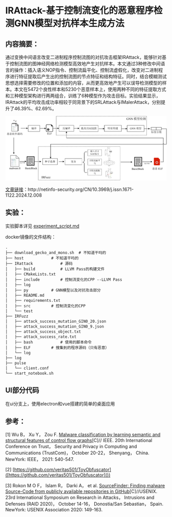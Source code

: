 # IRAttack-基于控制流变化的恶意程序检测GNN模型对抗样本生成方法

## 内容摘要：

通过变换中间语言改变二进制程序控制流图的对抗攻击框架IRAttack，能够针对基于控制流图的图神经网络检测模型高效地产生对抗样本。本文通过3种修改中间语言的操作：插入语义NOP指令、控制流扁平化、控制流虚假化，改变对二进制程序进行特征提取后产生出的控制流图的节点特征和结构特征。同时，结合模糊测试思想选择需要修改的位置和添加的内容，从而更高效地产生可以误导检测模型的样本。本文在5472个良性样本和5230个恶意样本上，使用两种不同的特征提取方式和三种模型架构进行两两组合，训练了6种模型作为攻击目标。实验结果显示，IRAttack的平均攻击成功率相较于同背景下的SRLAttack与IMalerAttack，分别提升了46.39%、62.69%。

![框架图](./images/1.jpg)

[文章链接](http://netinfo-security.org/CN/10.3969/j.issn.1671-1122.2024.12.008 "http://netinfo-security.org/CN/10.3969/j.issn.1671-1122.2024.12.008")：http://netinfo-security.org/CN/10.3969/j.issn.1671-1122.2024.12.008

## 实验：

实验脚本详见 [experiment_script.md](https://github.com/laobameishijia/IRattack/blob/main/experiment_script.md)

docker镜像的文件结构：

```
.
├── download_gecko_and_mono.sh 	# 不知道干吗的
├── host 			# 不知道干吗的
├── IRattack 			# 源码
│   ├── build			# LLVM Pass的构建文件
│   ├── CMakeLists.txt
│   ├── include			# 控制流变化的CPP --LLVM Pass
│   ├── log
│   ├── py			# GNN模型以及对抗攻击部分
│   ├── README.md
│   ├── requirements.txt
│   ├── src			# 控制流变化的CPP
│   └── test
├── IRFuzz
│   ├── attack_success_mutation_GIN0_20.json
│   ├── attack_success_mutation_GIN0_9.json
│   ├── attack_success_object.txt
│   ├── attack_success_rate.txt
│   ├── bash			# 使用的脚本命令
│   ├── ELF			# 搜集到的程序源码（只有恶意）
│   └── log
├── log
├── pulse
│   └── client.conf
└── start_notebook.sh

```

## UI部分代码

在ui分支上，使用electron和vue搭建的简单的桌面应用

## 参考：

[1] Wu B， Xu Y， Zou F. [Malware classification by learning semantic and structural features of control flow graphs](https://ieeexplore.ieee.org/document/9724385)[C]// IEEE. 20th International Conference on Trust， Security and Privacy in Computing and Communications (TrustCom)， October 20-22， Shenyang， China. NewYork: IEEE， 2021: 540-547.

[2] [https://github.com/veritas501/ToyObfuscator]([https://github.com/veritas501/ToyObfuscator]())

[3] Rokon M O F， Islam R， Darki A， et al. [SourceFinder: Finding malware Source-Code from publicly available repositories in GitHub](https://www.usenix.org/conference/raid2020/presentation/omar)[C]//USENIX. 23rd International Symposium on Research in Attacks， Intrusions and Defenses (RAID 2020)， October 14-16， Donostia/San Sebastian， Spain. NewYork: USENIX Association 2020: 149-163.
